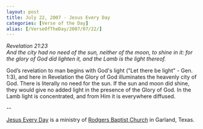 ```yaml
---
layout: post
title: July 22, 2007 - Jesus Every Day
categories: [Verse of the Day]
alias: [/VerseOfTheDay/2007/07/22/]
---
```


_Revelation 21:23  
And the city had no need of the sun, neither of the moon, to shine
in it: for the glory of God did lighten it, and the Lamb is the light
thereof._

God&rsquo;s revelation to man begins with God's light ("Let there
be light" - Gen. 1:3), and here in Revelation the Glory of God
illuminates the heavenly city of God. There is literally no need for
the sun. If the sun and moon did shine, they would give no added
light in the presence of the Glory of God. In the Lamb light is
concentrated, and from Him it is everywhere diffused.

 --

<a href=http://jesuseveryday.net>Jesus Every Day</a> is a ministry of <a href=http://rodgersbaptist.net>Rodgers Baptist Church</a> in Garland, Texas.
